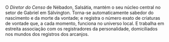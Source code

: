 ﻿O <em>Diretor do Censo</em> de Nébadon, Salsátia, mantém o seu núcleo central no setor de Gabriel em Sálvington. Torna-se automaticamente sabedor do nascimento e da morte da vontade; e registra o número exato de criaturas de vontade que, a cada momento, funciona no universo local. E trabalha em estreita associação com os registradores da personalidade, domiciliados nos mundos dos registros dos arcanjos.